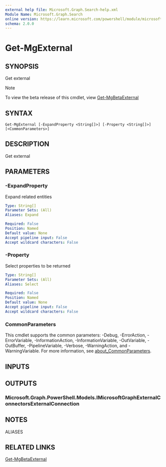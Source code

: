 ```yaml
---
external help file: Microsoft.Graph.Search-help.xml
Module Name: Microsoft.Graph.Search
online version: https://learn.microsoft.com/powershell/module/microsoft.graph.search/get-mgexternal
schema: 2.0.0
---
```


# Get-MgExternal

## SYNOPSIS
Get external

> [!NOTE]
> To view the beta release of this cmdlet, view [Get-MgBetaExternal](/powershell/module/Microsoft.Graph.Beta.Applications/Get-MgBetaExternal?view=graph-powershell-beta)

## SYNTAX

```
Get-MgExternal [-ExpandProperty <String[]>] [-Property <String[]>] [<CommonParameters>]
```

## DESCRIPTION
Get external

## PARAMETERS

### -ExpandProperty
Expand related entities

```yaml
Type: String[]
Parameter Sets: (All)
Aliases: Expand

Required: False
Position: Named
Default value: None
Accept pipeline input: False
Accept wildcard characters: False
```

### -Property
Select properties to be returned

```yaml
Type: String[]
Parameter Sets: (All)
Aliases: Select

Required: False
Position: Named
Default value: None
Accept pipeline input: False
Accept wildcard characters: False
```

### CommonParameters
This cmdlet supports the common parameters: -Debug, -ErrorAction, -ErrorVariable, -InformationAction, -InformationVariable, -OutVariable, -OutBuffer, -PipelineVariable, -Verbose, -WarningAction, and -WarningVariable. For more information, see [about_CommonParameters](http://go.microsoft.com/fwlink/?LinkID=113216).

## INPUTS

## OUTPUTS

### Microsoft.Graph.PowerShell.Models.IMicrosoftGraphExternalConnectorsExternalConnection
## NOTES

ALIASES

## RELATED LINKS
[Get-MgBetaExternal](/powershell/module/Microsoft.Graph.Beta.Applications/Get-MgBetaExternal?view=graph-powershell-beta)

